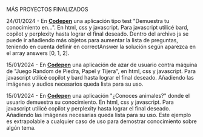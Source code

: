 MÁS PROYECTOS FINALIZADOS  
  
 24/01/2024 - En **[Codepen](https://codepen.io/Eccedev/pen/QWoqwvQ)** una aplicación tipo test "Demuestra tu conocimiento en...". En html, css y javascript. Para javascript utilicé bard, copilot y perplexity hasta lograr el final deseado. Dentro del archivo js se puede ir añadiendo más objetos para aumentar la lista de preguntas, teniendo en cuenta definir en correctAnswer la solución según aparezca en el array answers [0, 1, 2].  
 
 15/01/2024 - En **[Codepen](https://codepen.io/Eccedev/pen/PoLWOJE)** una aplicación de azar de usuario contra máquina de "Juego Random de Piedra, Papel y Tijera", en html, css y javascript. Para javascript utilicé copilot y bard hasta lograr el final deseado. Añadiendo las imágenes y audios necesarios queda lista para su uso.  

  15/01/2024 - En **[Codepen](https://codepen.io/Eccedev/pen/YzgNYKY)** una aplicación "¿Conoces animales?" donde el usuario demuestra su conocimiento. En html, css y javascript. Para javascript utilicé copilot y perplexity hasta lograr el final deseado. Añadiendo las imágenes necesarias queda lista para su uso. Este ejemplo es extrapolable a cualquier caso de uso para demostrar conocimiento sobre algún tema.  
    
